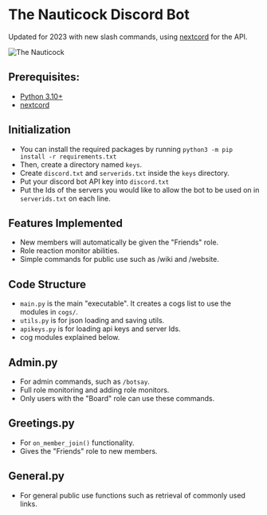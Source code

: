 # The Nauticock Discord Bot

Updated for 2023 with new slash commands, using [nextcord](https://github.com/nextcord/nextcord) for the API.

![The Nauticock](https://media.discordapp.net/attachments/798075108853809163/1068404889492922458/TheNauticock_-_Copy.png)

## Prerequisites:
* [Python 3.10+](https://www.python.org/)
* [nextcord](https://pypi.org/project/nextcord/)

## Initialization

* You can install the required packages by running `python3 -m pip install -r requirements.txt`
* Then, create a directory named `keys`.
* Create `discord.txt` and `serverids.txt` inside the `keys` directory.
* Put your discord bot API key into `discord.txt`
* Put the Ids of the servers you would like to allow the bot to be used on in `serverids.txt` on each line.

## Features Implemented

* New members will automatically be given the "Friends" role.
* Role reaction monitor abilities.
* Simple commands for public use such as /wiki and /website.

## Code Structure

* `main.py` is the main "executable". It creates a cogs list to use the modules in `cogs/`.
* `utils.py` is for json loading and saving utils.
* `apikeys.py` is for loading api keys and server Ids.
* cog modules explained below.

## Admin.py

* For admin commands, such as `/botsay`.
* Full role monitoring and adding role monitors.
* Only users with the "Board" role can use these commands.

## Greetings.py

* For `on_member_join()` functionality.
* Gives the "Friends" role to new members.

## General.py

* For general public use functions such as retrieval of commonly used links.
